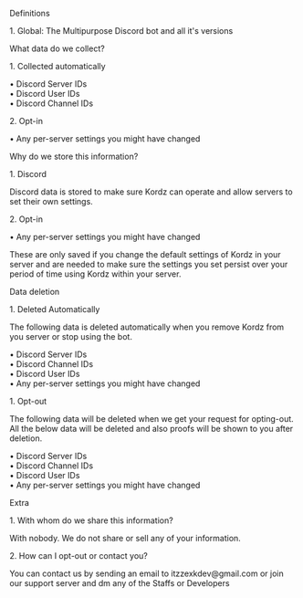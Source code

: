 <div class="font-normal text-base text-gray-400 w-full px-4">
<p class="font-semibold text-gray-200 text-xl">Definitions</p>
<p class="ml-4">
1. Global: The Multipurpose Discord bot and all it's versions 
</p>
<p class="font-semibold text-gray-200 text-xl mt-4">
What data do we collect?
</p>
<div class="ml-4">
<p class="font-semibold text-gray-200">1. Collected automatically</p>
<p class="ml-4">
• Discord Server IDs<br>
• Discord User IDs<br>
• Discord Channel IDs<br>
</p>
<p class="font-semibold text-gray-200 mt-4">2. Opt-in</p>
<p class="ml-4">
• Any per-server settings you might have changed<br>
</p>
</div>
<p class="font-semibold text-gray-200 text-xl mt-4">
Why do we store this information?
</p>
<div class="ml-4">
<p class="font-semibold text-gray-200 ">
1. Discord
</p>
<p class="ml-4">
Discord data is stored to make sure Kordz can operate and allow servers to set their own settings.<br>
</p>
<p class="font-semibold text-gray-200 mt-4">2. Opt-in</p>
<div class="ml-4">
<p>• Any per-server settings you might have changed</p>
<p class="ml-4">
These are only saved if you change the default settings of Kordz in your server and
are needed to make sure the settings you set persist over your period of time using Kordz within
your server.
</p>
</div>
</div>
<p class="font-semibold text-gray-200 text-xl mt-4">
Data deletion
</p>
<div class="ml-4">
<p class="font-semibold text-gray-200">1. Deleted Automatically</p>
<p class="ml-4">
The following data is deleted automatically when you remove Kordz from you server or stop using the bot.
</p>
<p class="ml-8 mt-2">
• Discord Server IDs<br>
• Discord Channel IDs<br>
• Discord User IDs<br>
• Any per-server settings you might have changed<br>
</p>
</div>
<p class="font-semibold text-gray-200">1. Opt-out</p>
<p class="ml-4">
The following data will be deleted when we get your request for opting-out. All the below data will be deleted and also proofs will be shown to you after deletion.
</p>
<p class="ml-8 mt-2">
• Discord Server IDs<br>
• Discord Channel IDs<br>
• Discord User IDs<br>
• Any per-server settings you might have changed<br>
</p>
</div>
<p class="font-semibold text-gray-200 text-xl mt-4">
Extra
</p>
<div class="ml-4">
<p class="font-semibold text-gray-200">1. With whom do we share this information?</p>
<p class="ml-4">
With nobody. We do not share or sell any of your information.
</p>
<p class="font-semibold text-gray-200 mt-4">2. How can I opt-out or contact you?</p>
<p class="ml-4">
You can contact us by sending an email to itzzexkdev@gmail.com or join our support server and dm any of the Staffs or Developers
</p>
</div>
</div>
